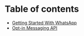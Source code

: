 # Table of contents

* [Getting Started With WhatsApp](README.md)
* [Opt-in Messaging API](opt-in-messaging-api.md)

